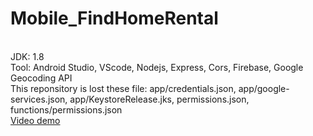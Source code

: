 # Mobile_FindHomeRental
<br>
JDK: 1.8
<br>
Tool: Android Studio, VScode, Nodejs, Express, Cors, Firebase, Google Geocoding API
<br>
This reponsitory is lost these file: app/credentials.json, app/google-services.json, app/KeystoreRelease.jks, permissions.json, functions/permissions.json
<br>
<a href='https://youtu.be/o2o5rYDud1Q'>Video demo</a>
